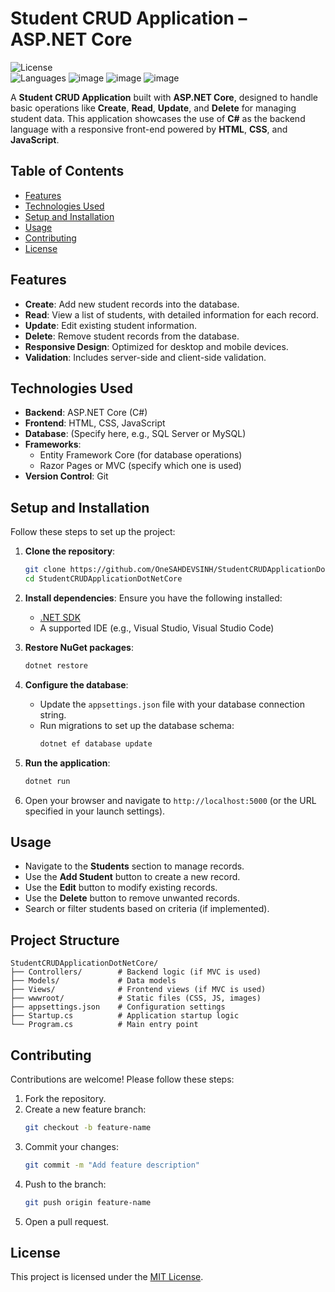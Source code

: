 # Student CRUD Application – ASP.NET Core

![License](https://img.shields.io/badge/license-MIT-green)  
![Languages](https://img.shields.io/github/languages/top/OneSAHDEVSINH/StudentCRUDApplicationDotNetCore)
![image](https://github.com/user-attachments/assets/bf121b65-1054-447c-ba9e-ac1d57ad23da)
![image](https://github.com/user-attachments/assets/36661dd9-7624-4a9d-af32-441d4ea887fe)
![image](https://github.com/user-attachments/assets/8d0bb864-5ffa-4fb5-91ed-8c3ad964642e)

A **Student CRUD Application** built with **ASP.NET Core**, designed to handle basic operations like **Create**, **Read**, **Update**, and **Delete** for managing student data. This application showcases the use of **C#** as the backend language with a responsive front-end powered by **HTML**, **CSS**, and **JavaScript**.

## Table of Contents

- [Features](#features)
- [Technologies Used](#technologies-used)
- [Setup and Installation](#setup-and-installation)
- [Usage](#usage)
- [Contributing](#contributing)
- [License](#license)

## Features

- **Create**: Add new student records into the database.
- **Read**: View a list of students, with detailed information for each record.
- **Update**: Edit existing student information.
- **Delete**: Remove student records from the database.
- **Responsive Design**: Optimized for desktop and mobile devices.
- **Validation**: Includes server-side and client-side validation.

## Technologies Used

- **Backend**: ASP.NET Core (C#)
- **Frontend**: HTML, CSS, JavaScript
- **Database**: (Specify here, e.g., SQL Server or MySQL)
- **Frameworks**: 
  - Entity Framework Core (for database operations)
  - Razor Pages or MVC (specify which one is used)
- **Version Control**: Git

## Setup and Installation

Follow these steps to set up the project:

1. **Clone the repository**:
   ```bash
   git clone https://github.com/OneSAHDEVSINH/StudentCRUDApplicationDotNetCore.git
   cd StudentCRUDApplicationDotNetCore
   ```

2. **Install dependencies**:
   Ensure you have the following installed:
   - [.NET SDK](https://dotnet.microsoft.com/download)
   - A supported IDE (e.g., Visual Studio, Visual Studio Code)

3. **Restore NuGet packages**:
   ```bash
   dotnet restore
   ```

4. **Configure the database**:
   - Update the `appsettings.json` file with your database connection string.
   - Run migrations to set up the database schema:
     ```bash
     dotnet ef database update
     ```

5. **Run the application**:
   ```bash
   dotnet run
   ```

6. Open your browser and navigate to `http://localhost:5000` (or the URL specified in your launch settings).

## Usage

- Navigate to the **Students** section to manage records.
- Use the **Add Student** button to create a new record.
- Use the **Edit** button to modify existing records.
- Use the **Delete** button to remove unwanted records.
- Search or filter students based on criteria (if implemented).

## Project Structure

```plaintext
StudentCRUDApplicationDotNetCore/
├── Controllers/        # Backend logic (if MVC is used)
├── Models/             # Data models
├── Views/              # Frontend views (if MVC is used)
├── wwwroot/            # Static files (CSS, JS, images)
├── appsettings.json    # Configuration settings
├── Startup.cs          # Application startup logic
└── Program.cs          # Main entry point
```

## Contributing

Contributions are welcome! Please follow these steps:

1. Fork the repository.
2. Create a new feature branch:
   ```bash
   git checkout -b feature-name
   ```
3. Commit your changes:
   ```bash
   git commit -m "Add feature description"
   ```
4. Push to the branch:
   ```bash
   git push origin feature-name
   ```
5. Open a pull request.

## License

This project is licensed under the [MIT License](LICENSE).  
